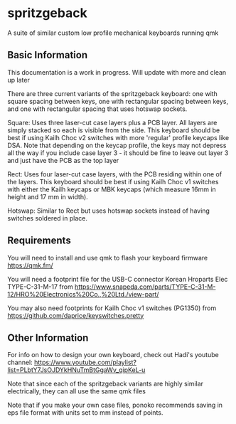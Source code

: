 # spritzgeback
A suite of similar custom low profile mechanical keyboards running qmk


## Basic Information

This documentation is a work in progress. Will update with more and clean up later

There are three current variants of the spritzgeback keyboard: one with square spacing between keys, one with rectangular spacing between keys, and one with rectangular spacing that uses hotswap sockets.

Square:
Uses three laser-cut case layers plus a PCB layer. All layers are simply stacked so each is visible from the side. This keyboard should be best if using Kailh Choc v2 switches with more 'regular' profile keycaps like DSA. Note that depending on the keycap profile, the keys may not depress all the way if you include case layer 3 - it should be fine to leave out layer 3 and just have the PCB as the top layer

Rect:
Uses four laser-cut case layers, with the PCB residing within one of the layers. This keyboard should be best if using Kailh Choc v1 switches with either the Kailh keycaps or MBK keycaps (which measure 16mm in height and 17 mm in width).

Hotswap:
Similar to Rect but uses hotswap sockets instead of having switches soldered in place.


## Requirements

You will need to install and use qmk to flash your keyboard firmware https://qmk.fm/

You will need a footprint file for the USB-C connector Korean Hroparts Elec TYPE-C-31-M-17 from https://www.snapeda.com/parts/TYPE-C-31-M-12/HRO%20Electronics%20Co.,%20Ltd./view-part/

You may also need footprints for Kailh Choc v1 switches (PG1350) from https://github.com/daprice/keyswitches.pretty


## Other Information

For info on how to design your own keyboard, check out Hadi's youtube channel: https://www.youtube.com/playlist?list=PLbtY7JsOJDYkHNuTmBtGgaWv_qipKeL-u

Note that since each of the spritzgeback variants are highly similar electrically, they can all use the same qmk files

Note that if you make your own case files, ponoko recommends saving in eps file format with units set to mm instead of points.
